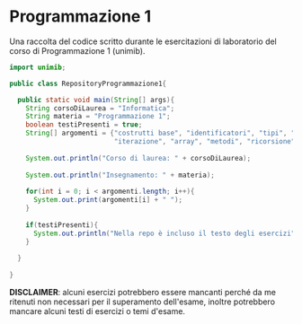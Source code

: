 # Programmazione 1
Una raccolta del codice scritto durante le esercitazioni di laboratorio del corso di Programmazione 1 (unimib).
```java
import unimib;

public class RepositoryProgrammazione1{

  public static void main(String[] args){
    String corsoDiLaurea = "Informatica";
    String materia = "Programmazione 1";
    boolean testiPresenti = true;
    String[] argomenti = {"costrutti base", "identificatori", "tipi", "selezione",
                          "iterazione", "array", "metodi", "ricorsione"};
    
    System.out.println("Corso di laurea: " + corsoDiLaurea);
    
    System.out.println("Insegnamento: " + materia);
    
    for(int i = 0; i < argomenti.length; i++){
      System.out.print(argomenti[i] + " ");
    }
    
    if(testiPresenti){
      System.out.println("Nella repo è incluso il testo degli esercizi");
    }
    
  }
  
}
```
**DISCLAIMER**: alcuni esercizi potrebbero essere mancanti perché da me ritenuti non necessari per il superamento dell'esame, inoltre potrebbero mancare alcuni testi di esercizi o temi d'esame.
